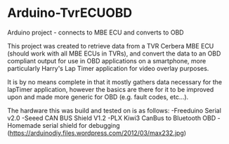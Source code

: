 # Arduino-TvrECUOBD
Arduino project - connects to MBE ECU and converts to OBD

This project was created to retrieve data from a TVR Cerbera MBE ECU (should work with all MBE ECUs in TVRs), and convert the data to an OBD compliant output for use in OBD applications on a smartphone, more particularly Harry's Lap Timer application for video overlay purposes.

It is by no means complete in that it mostly gathers data necessary for the lapTimer application, however the basics are there for it to be improved upon and made more generic for OBD (e.g. fault codes, etc...).

The hardware this was build and tested on is as follows:
-Freeduino Serial v2.0
-Seeed CAN BUS Shield V1.2
-PLX Kiwi3 CanBus to Bluetooth OBD
-Homemade serial shield for debugging (https://arduinodiy.files.wordpress.com/2012/03/max232.jpg)

